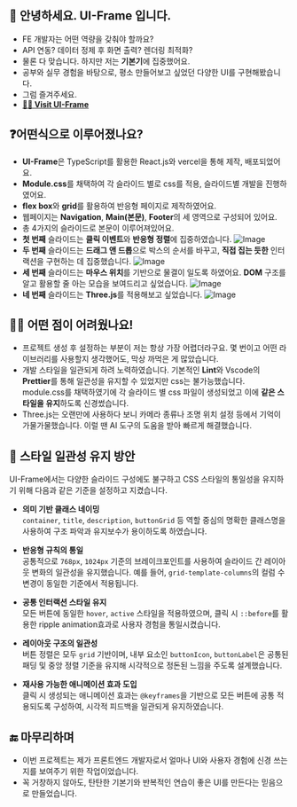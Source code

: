 ## 🙌 안녕하세요. UI-Frame 입니다.

- FE 개발자는 어떤 역량을 갖춰야 할까요?
- API 연동? 데이터 정제 후 화면 출력? 렌더링 최적화?
- 물론 다 맞습니다. 하지만 저는 **기본기**에 집중했어요.
- 공부와 실무 경험을 바탕으로, 평소 만들어보고 싶었던 다양한 UI를 구현해봤습니다.
- 그럼 즐겨주세요.
- **[🙋‍♂️ Visit UI-Frame](https://ui-frame.vercel.app/)**

## ❓어떤식으로 이루어졌나요?

- **UI-Frame**은 TypeScript를 활용한 React.js와 vercel을 통해 제작, 배포되었어요.
- **Module.css**를 채택하여 각 슬라이드 별로 css를 적용, 슬라이드별 개발을 진행하였어요.
- **flex box**와 **grid**를 활용하여 반응형 페이지로 제작하였어요.
- 웹페이지는 **Navigation**, **Main(본문)**, **Footer**의 세 영역으로 구성되어 있어요.
- 총 4가지의 슬라이드로 본문이 이루어져있어요.
- **첫 번째** 슬라이드는 **클릭 이벤트**와 **반응형 정렬**에 집중하였습니다.
  ![Image](https://github.com/user-attachments/assets/169ec4d6-52a8-45ae-a608-8a4bc362bf4b)
- **두 번째** 슬라이드는 **드래그 앤 드롭**으로 박스의 순서를 바꾸고, **직접 집는 듯한** 인터랙션을 구현하는 데 집중했습니다.
  ![Image](https://github.com/user-attachments/assets/95fe8a10-6eda-4a31-972f-85f2f5c83b6a)
- **세 번째** 슬라이드는 **마우스 위치**를 기반으로 물결이 일도록 하였어요. **DOM** 구조를 알고 활용할 줄 아는 모습을 보여드리고 싶었습니다.
  ![Image](https://github.com/user-attachments/assets/538b4c74-1faf-40c8-b3ab-f0b04148191e)
- **네 번째** 슬라이드는 **Three.js**를 적용해보고 싶었습니다.
  ![Image](https://github.com/user-attachments/assets/876fd48c-1827-4537-892e-6fcb37ab3c99)

## 🙋‍♀️ 어떤 점이 어려웠나요!

- 프로젝트 생성 후 설정하는 부분이 저는 항상 가장 어렵더라구요. 몇 번이고 어떤 라이브러리를 사용할지 생각했어도, 막상 까먹은 게 많았습니다.
- 개발 스타일을 일관되게 하려 노력하였습니다. 기본적인 **Lint**와 Vscode의 **Prettier**를 통해 일관성을 유지할 수 있었지만 css는 불가능했습니다. module.css를 채택하였기에 각 슬라이드 별 css 파일이 생성되었고 이에 **같은 스타일을 유지**하도록 신경썼습니다.
- Three.js는 오랜만에 사용하다 보니 카메라 종류나 조명 위치 설정 등에서 기억이 가물가물했습니다. 이럴 땐 AI 도구의 도움을 받아 빠르게 해결했습니다.

## 🎨 스타일 일관성 유지 방안

UI-Frame에서는 다양한 슬라이드 구성에도 불구하고 CSS 스타일의 통일성을 유지하기 위해 다음과 같은 기준을 설정하고 지켰습니다.

- **의미 기반 클래스 네이밍**  
  `container`, `title`, `description`, `buttonGrid` 등 역할 중심의 명확한 클래스명을 사용하여 구조 파악과 유지보수가 용이하도록 하였습니다.

- **반응형 규칙의 통일**  
  공통적으로 `768px`, `1024px` 기준의 브레이크포인트를 사용하여 슬라이드 간 레이아웃 변화의 일관성을 유지했습니다. 예를 들어, `grid-template-columns`의 컬럼 수 변경이 동일한 기준에서 적용됩니다.

- **공통 인터랙션 스타일 유지**  
  모든 버튼에 동일한 `hover`, `active` 스타일을 적용하였으며, 클릭 시 `::before`를 활용한 ripple animation효과로 사용자 경험을 통일시켰습니다.

- **레이아웃 구조의 일관성**  
  버튼 정렬은 모두 `grid` 기반이며, 내부 요소인 `buttonIcon`, `buttonLabel`은 공통된 패딩 및 중앙 정렬 기준을 유지해 시각적으로 정돈된 느낌을 주도록 설계했습니다.

- **재사용 가능한 애니메이션 효과 도입**  
  클릭 시 생성되는 애니메이션 효과는 `@keyframes`을 기반으로 모든 버튼에 공통 적용되도록 구성하여, 시각적 피드백을 일관되게 유지하였습니다.

## 🔚 마무리하며

- 이번 프로젝트는 제가 프론트엔드 개발자로서 얼마나 UI와 사용자 경험에 신경 쓰는지를 보여주기 위한 작업이었습니다.
- 꼭 거창하지 않아도, 탄탄한 기본기와 반복적인 연습이 좋은 UI를 만든다는 믿음으로 만들었습니다.
